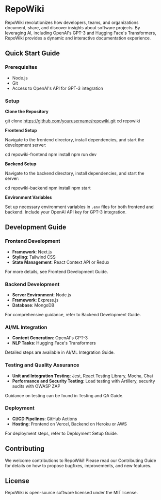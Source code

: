 # RepoWiki

RepoWiki revolutionizes how developers, teams, and organizations document, share, and discover insights about software projects. By leveraging AI, including OpenAI's GPT-3 and Hugging Face's Transformers, RepoWiki provides a dynamic and interactive documentation experience.

## Quick Start Guide

### Prerequisites

- Node.js
- Git
- Access to OpenAI's API for GPT-3 integration

### Setup

**Clone the Repository**

git clone https://github.com/yourusername/repowiki.git
cd repowiki

**Frontend Setup**

Navigate to the frontend directory, install dependencies, and start the development server:

cd repowiki-frontend
npm install
npm run dev

**Backend Setup**

Navigate to the backend directory, install dependencies, and start the server:

cd repowiki-backend
npm install
npm start

**Environment Variables**

Set up necessary environment variables in `.env` files for both frontend and backend. Include your OpenAI API key for GPT-3 integration.

## Development Guide

### Frontend Development

- **Framework**: Next.js
- **Styling**: Tailwind CSS
- **State Management**: React Context API or Redux

For more details, see Frontend Development Guide.

### Backend Development

- **Server Environment**: Node.js
- **Framework**: Express.js
- **Database**: MongoDB

For comprehensive guidance, refer to Backend Development Guide.

### AI/ML Integration

- **Content Generation**: OpenAI's GPT-3
- **NLP Tasks**: Hugging Face's Transformers

Detailed steps are available in AI/ML Integration Guide.

### Testing and Quality Assurance

- **Unit and Integration Testing**: Jest, React Testing Library, Mocha, Chai
- **Performance and Security Testing**: Load testing with Artillery, security audits with OWASP ZAP

Guidance on testing can be found in Testing and QA Guide.

### Deployment

- **CI/CD Pipelines**: GitHub Actions
- **Hosting**: Frontend on Vercel, Backend on Heroku or AWS

For deployment steps, refer to Deployment Setup Guide.

## Contributing

We welcome contributions to RepoWiki! Please read our Contributing Guide for details on how to propose bugfixes, improvements, and new features.

## License

RepoWiki is open-source software licensed under the MIT license.